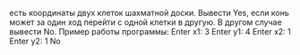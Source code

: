  есть координаты двух клеток шахматной доски. Вывести Yes, если конь может за один ход перейти с одной клетки в другую. В другом случае вывести No.
Пример работы программы:
Enter x1: 3
Enter y1: 4
Enter x2: 1
Enter y2: 1
No